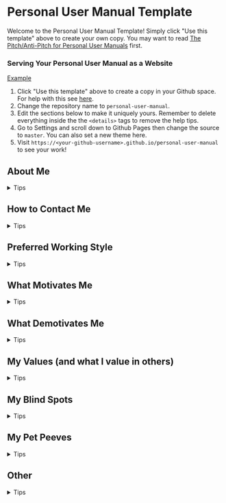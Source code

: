 # Personal User Manual Template

Welcome to the Personal User Manual Template! Simply click "Use this template" above to create your own copy. You may want to read [The Pitch/Anti-Pitch for Personal User Manuals](https://medium.com/@caminmccluskey/personal-user-manuals-the-good-the-bad-and-the-template-7b80db5044ea) first.

### Serving Your Personal User Manual as a Website

[Example](https://camin-mccluskey.github.io/Personal-User-Manual)

1. Click "Use this template" above to create a copy in your Github space. For help with this see [here](https://docs.github.com/en/github/creating-cloning-and-archiving-repositories/creating-a-repository-from-a-template).
2. Change the repository name to `personal-user-manual`.
3. Edit the sections below to make it uniquely yours. Remember to delete everything inside the the `<details>` tags to remove the help tips.
4. Go to Settings and scroll down to Github Pages then change the source to `master`. You can also set a new theme here.
5. Visit `https://<your-github-username>.github.io/personal-user-manual` to see your work!

## About Me


<details>
    <summary>Tips</summary>
Hi I am Andy, I am a developer at Manage a workforce team at MoJ.
</details>

## How to Contact Me


<details>
    <summary>Tips</summary>
Slack is fine, you can message me directly if you want to get my attention. For longer conv, or if something more complex, huddle with me so that I can draw on your screen.
</details>

## Preferred Working Style


<details>
    <summary>Tips</summary>
Happy to catch up anytime, except lunch time/middle of the day or if I am just out of a meeting.
</details>

## What Motivates Me


<details>
    <summary>Tips</summary>
Supportive environment and collaboration. I like to work with people to make positive change.
</details>

## What Demotivates Me


<details>
    <summary>Tips</summary>
What demotivates me is not acknowledging something is not right and work with me to make it right.
</details>

## My Values (and what I value in others)


<details>
    <summary>Tips</summary>
Make a change, even if it is a small one.
</details>

## My Blind Spots


<details>
    <summary>Tips</summary>
My blind spot is not letting me know that you are in a bad spot right now. 
</details>

## My Pet Peeves


<details>
    <summary>Tips</summary>
I am less interested in a competitive environment and TechBros mindset or proving that you or I are right. No one has to prove anything. 
I like politeness and being reasonable, but be reasonabily direct.
</details>

## Other


<details>
    <summary>Tips</summary>

- "How I like my 1:1s" - I like being open about issues and we can talk them through. I also like feedback, tell me if I'd change something.
- "Things I love: " - Food, fixing electronics/electrical stuff, discover cultures, open minded people, walking
- "Things I hate: " - pretending, lying
</details>
